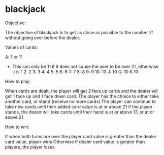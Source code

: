 # blackjack

Objective:

The objective of blackjack is to get as close as possible to the number 21 without going over before the dealer.

Values of cards:

A: 1 or 11
  - This can only be 11 if it does not cause the user to be over 21, otherwise it is 1
2: 2
3: 3
4: 4
5: 5
6: 6
7: 7
8: 8
9: 9
10: 10
J: 10
Q: 10
K:10



How to play:

When cards are dealt, the player will get 2 face up cards and the dealer will get 1 face up and 1 face down card.
The player has the choice to either take another card, or stand (receive no more cards)
The player can continue to take new cards until their added card value is at or above 21
If the player stands, the dealer will take cards until their hand is at or above 17, or at or above 21.

How to win:

If when both turns are over the player card value is greater than the dealer card value, player wins
Otherwise if dealer card value is greater than players, the player loses.
